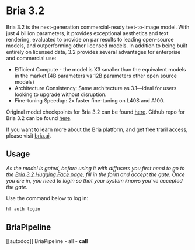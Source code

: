 <!--Copyright 2025 The HuggingFace Team. All rights reserved.

Licensed under the Apache License, Version 2.0 (the "License"); you may not use this file except in compliance with
the License. You may obtain a copy of the License at

http://www.apache.org/licenses/LICENSE-2.0

Unless required by applicable law or agreed to in writing, software distributed under the License is distributed on
an "AS IS" BASIS, WITHOUT WARRANTIES OR CONDITIONS OF ANY KIND, either express or implied. See the License for the
specific language governing permissions and limitations under the License.
-->

# Bria 3.2

Bria 3.2 is the next-generation commercial-ready text-to-image model. With just 4 billion parameters, it provides exceptional aesthetics and text rendering, evaluated to provide on par results to leading open-source models, and outperforming other licensed models.
In addition to being built entirely on licensed data, 3.2 provides several advantages for enterprise and commercial use:

- Efficient Compute - the model is X3 smaller than the equivalent models in the market (4B parameters vs 12B parameters other open source models)
- Architecture Consistency: Same architecture as 3.1—ideal for users looking to upgrade without disruption.
- Fine-tuning Speedup: 2x faster fine-tuning on L40S and A100.

Original model checkpoints for Bria 3.2 can be found [here](https://huggingface.co/briaai/BRIA-3.2).
Github repo for Bria 3.2 can be found [here](https://github.com/Bria-AI/BRIA-3.2).

If you want to learn more about the Bria platform, and get free traril access, please visit [bria.ai](https://bria.ai).


## Usage

_As the model is gated, before using it with diffusers you first need to go to the [Bria 3.2 Hugging Face page](https://huggingface.co/briaai/BRIA-3.2), fill in the form and accept the gate. Once you are in, you need to login so that your system knows you’ve accepted the gate._

Use the command below to log in:

```bash
hf auth login
```


## BriaPipeline

[[autodoc]] BriaPipeline
	- all
	- __call__

